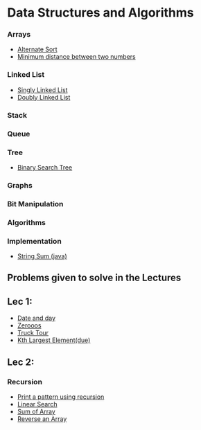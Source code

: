 # Data Structures and Algorithms

### Arrays

- [Alternate Sort](./Arrays/alternateSort.cpp)
- [Minimum distance between two numbers](./Arrays/minDist.cpp)

### Linked List

- [Singly Linked List](./singly_linked_list.cpp)
- [Doubly Linked List](./singly_linked_list.cpp)

### Stack

### Queue

### Tree

- [Binary Search Tree]()

### Graphs
### Bit Manipulation
### Algorithms

### Implementation

- [String Sum (java)]()

## Problems given to solve in the Lectures

## Lec 1:

- [Date and day](./Lectures/thisdaythatyear.cpp)
- [Zerooos](./Lectures/thisdaythatyear.cpp)
- [Truck Tour](./Lectures/truck.cpp)
- [Kth Largest Element(due)](./Lectures)

## Lec 2:

### Recursion

- [Print a pattern using recursion](./Lectures/patternRecursion.cpp)
- [Linear Search](./Lectures/linearSearch.cpp)
- [Sum of Array](./Lectures/sumArrayRecursion.cpp)
- [Reverse an Array](./Lectures/revaArray.cpp)
